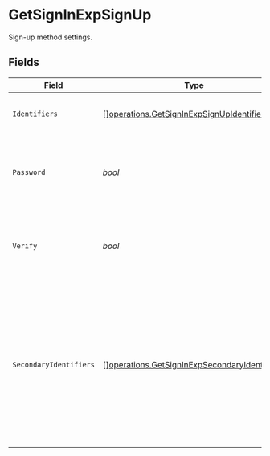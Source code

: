 # GetSignInExpSignUp

Sign-up method settings.


## Fields

| Field                                                                                                                                         | Type                                                                                                                                          | Required                                                                                                                                      | Description                                                                                                                                   |
| --------------------------------------------------------------------------------------------------------------------------------------------- | --------------------------------------------------------------------------------------------------------------------------------------------- | --------------------------------------------------------------------------------------------------------------------------------------------- | --------------------------------------------------------------------------------------------------------------------------------------------- |
| `Identifiers`                                                                                                                                 | [][operations.GetSignInExpSignUpIdentifierEnum](../../models/operations/getsigninexpsignupidentifierenum.md)                                  | :heavy_check_mark:                                                                                                                            | Allowed identifiers when signing-up.                                                                                                          |
| `Password`                                                                                                                                    | *bool*                                                                                                                                        | :heavy_check_mark:                                                                                                                            | Whether the user is required to set a password when signing-up.                                                                               |
| `Verify`                                                                                                                                      | *bool*                                                                                                                                        | :heavy_check_mark:                                                                                                                            | Whether the user is required to verify their email/phone when signing-up.                                                                     |
| `SecondaryIdentifiers`                                                                                                                        | [][operations.GetSignInExpSecondaryIdentifier](../../models/operations/getsigninexpsecondaryidentifier.md)                                    | :heavy_minus_sign:                                                                                                                            | Additional identifiers required during sign-up. Once specified, users will be prompted to provide these identifiers when creating an account. |